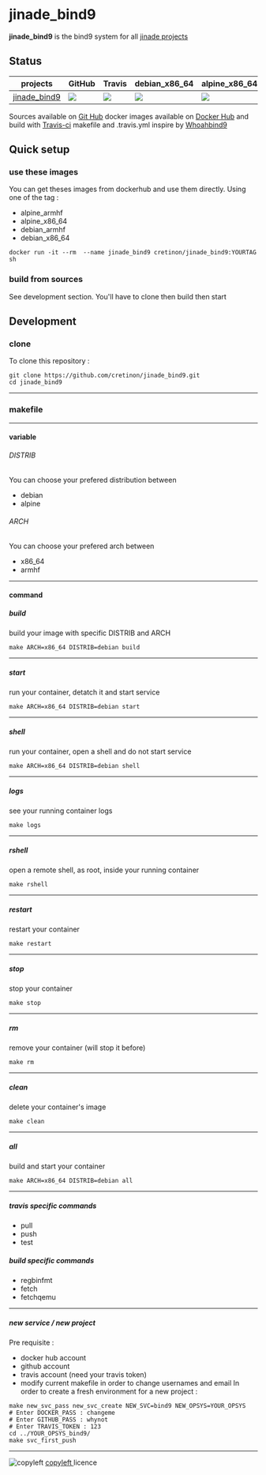 # jinade_bind9 

**jinade_bind9** is the bind9 system for all [jinade projects](https://github.com/cretinon/jinade)

## Status
 projects  |  GitHub | Travis | debian_x86_64 | alpine_x86_64 | debian_armhf | alpine_armhf
 ------------  |  ------------ | ------------ | ------------ | ------------ | ------------ | ------------
[jinade_bind9](https://github.com/cretinon/jinade_bind9) | ![](https://img.shields.io/github/last-commit/cretinon/jinade_bind9.svg) | ![](https://travis-ci.org/cretinon/jinade_bind9.svg?branch=master) | ![](https://images.microbadger.com/badges/image/cretinon/jinade_bind9:debian_x86_64.svg)  | ![](https://images.microbadger.com/badges/image/cretinon/jinade_bind9:alpine_x86_64.svg) |  ![](https://images.microbadger.com/badges/image/cretinon/jinade_bind9:debian_armhf.svg) | ![](https://images.microbadger.com/badges/image/cretinon/jinade_bind9:alpine_armhf.svg)

Sources available on [Git Hub](https://github.com/cretinon/jinade_bind9) docker images available on [Docker Hub](https://hub.docker.com/r/cretinon/jinade_bind9/tags/) and build with [Travis-ci](https://travis-ci.org/cretinon/jinade_bind9)
makefile and .travis.yml inspire by [Whoahbind9](https://github.com/woahbind9/)

## Quick setup
### use these images
You can get theses images from dockerhub and use them directly.
Using one of the tag :
* alpine_armhf
* alpine_x86_64
* debian_armhf
* debian_x86_64
```
docker run -it --rm  --name jinade_bind9 cretinon/jinade_bind9:YOURTAG sh
```
### build from sources
See development section. You'll have to clone then build then start
## Development
### clone
To clone this repository :
```
git clone https://github.com/cretinon/jinade_bind9.git
cd jinade_bind9
```
---
### makefile
---
#### variable

###### DISTRIB
You can choose your prefered distribution between
* debian
* alpine
###### ARCH
You can choose your prefered arch between
* x86_64
* armhf
---
#### command
##### build
build your image with specific DISTRIB and ARCH
```
make ARCH=x86_64 DISTRIB=debian build
```
---
##### start
run your container, detatch it and start service
```
make ARCH=x86_64 DISTRIB=debian start
```
---
##### shell
run your container, open a shell and do not start service
```
make ARCH=x86_64 DISTRIB=debian shell
```
---
##### logs
see your running container logs
```
make logs
```
---
##### rshell
open a remote shell, as root, inside your running container
```
make rshell
```
---
##### restart
restart your container
```
make restart
```
---
##### stop
stop your container
```
make stop
```
---
##### rm
remove your container (will stop it before)
```
make rm
```
---
##### clean
delete your container's image
```
make clean
```
---
##### all
build and start your container
```
make ARCH=x86_64 DISTRIB=debian all
```
---
##### travis specific commands
* pull
* push
* test
##### build specific commands
* regbinfmt
* fetch
* fetchqemu
---
##### new service / new project
Pre requisite :
* docker hub account
* github account
* travis account (need your travis token)
* modify current makefile in order to change usernames and email
In order to create a fresh environment for a new project :
```
make new_svc_pass new_svc_create NEW_SVC=bind9 NEW_OPSYS=YOUR_OPSYS
# Enter DOCKER_PASS : changeme
# Enter GITHUB_PASS : whynot
# Enter TRAVIS_TOKEN : 123
cd ../YOUR_OPSYS_bind9/
make svc_first_push
```
---

![copyleft](https://upload.wikimedia.org/wikipedia/commons/c/c4/License_icon-copyleft-88x31.svg)
 [copyleft ](https://www.gnu.org/licenses/copyleft.html) licence
